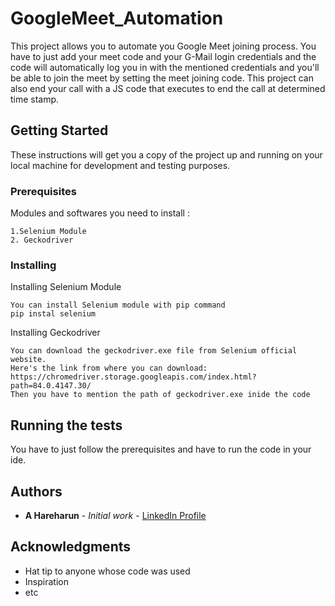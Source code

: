 # GoogleMeet_Automation
This project allows you to automate you Google Meet joining process. You have to just add your meet code and your G-Mail login credentials and the code will automatically log you in with the mentioned credentials and you'll be able to join the meet by setting the meet joining code.
This project can also end your call with a JS code that executes to end the call at determined time stamp.

## Getting Started

These instructions will get you a copy of the project up and running on your local machine for development and testing purposes.

### Prerequisites

Modules and softwares you need to install :

```
1.Selenium Module
2. Geckodriver
```
### Installing
Installing Selenium Module
```
You can install Selenium module with pip command 
pip instal selenium
```
Installing Geckodriver
```
You can download the geckodriver.exe file from Selenium official website.
Here's the link from where you can download: https://chromedriver.storage.googleapis.com/index.html?path=84.0.4147.30/
Then you have to mention the path of geckodriver.exe inide the code
```
## Running the tests
You have to just follow the prerequisites and have to run the code in your ide.

## Authors
* **A Hareharun** - *Initial work* - [LinkedIn Profile](https://www.linkedin.com/in/hareharun-amirrdanandaswami-962662180/)

## Acknowledgments

* Hat tip to anyone whose code was used
* Inspiration
* etc
